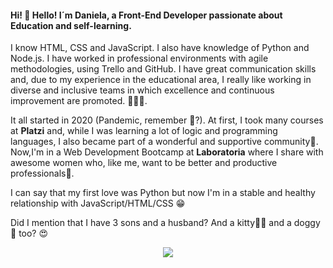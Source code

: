 

#### Hi! 👋 Hello! I´m Daniela, a Front-End Developer passionate about Education and self-learning. 

I know HTML, CSS and JavaScript. I also have knowledge of Python and Node.js. 
I have worked in professional environments with agile methodologies, using Trello and GitHub. 
I have great communication skills and, due to my experience in the educational area, I really like working in diverse and inclusive teams in which excellence and continuous improvement are promoted. 👩🏻‍💻.
 
 It all started in 2020 (Pandemic, remember 😬?). At first, I took many courses at **Platzi** and, while I was learning a lot of logic and programming languages, I also became part of a wonderful and supportive community💚. 
 Now,I'm in a Web Development Bootcamp at **Laboratoria** where I share with awesome women who, like me, want to be better and productive professionals💛.
 
 I can say that my first love was Python but now I'm in a stable and healthy relationship with JavaScript/HTML/CSS 😁
 
 Did I mention that I have 3 sons and a husband? And a kitty🐱‍👤 and a doggy🐶 too? 😍



<p style = 'text-align:center;'>
<img src= "https://user-images.githubusercontent.com/72564646/138130223-357f828d-caf0-4ab8-b966-803125289dcc.png">
</p>









